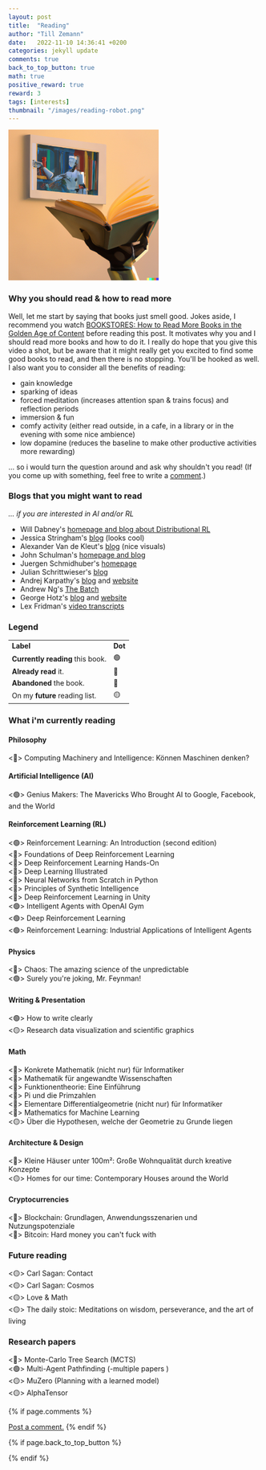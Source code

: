 ```yaml
---
layout: post
title:  "Reading"
author: "Till Zemann"
date:   2022-11-10 14:36:41 +0200
categories: jekyll update
comments: true
back_to_top_button: true
math: true
positive_reward: true
reward: 3
tags: [interests]
thumbnail: "/images/reading-robot.png"
---
```


<div class="img-block" style="width: 300px;" align="right">
    <img src="/images/reading-robot.png"/>
</div>

<!--
### Contents
* TOC
{:toc}
-->

### Why you should read & how to read more

Well, let me start by saying that books just smell good. Jokes aside, I recommend you watch <a href="https://youtu.be/lIW5jBrrsS0" target="_blank"> BOOKSTORES: How to Read More Books in the Golden Age of Content</a> before reading this post. It motivates why you and I should read more books and how to do it. I really do hope that you give this video a shot, but be aware that it might really get you excited to find some good books to read, and then there is no stopping. You'll be hooked as well. I also want you to consider all the benefits of reading:

- gain knowledge
- sparking of ideas
- forced meditation (increases attention span & trains focus) and reflection periods
- immersion & fun
- comfy activity (either read outside, in a cafe, in a library or in the evening with some nice ambience)
- low dopamine (reduces the baseline to make other productive activities more rewarding)

... so i would turn the question around and ask why shouldn't you read! (If you come up with something, feel free to write a [comment](https://till2.github.io/comments/).)


### Blogs that you might want to read

<em>... if you are interested in AI and/or RL</em>

- Will Dabney's [homepage and blog about Distributional RL](https://willdabney.com/)
- Jessica Stringham's [blog](https://jessicastringham.net/) (looks cool)
- Alexander Van de Kleut's [blog](https://avandekleut.github.io/) (nice visuals)
- John Schulman's [homepage and blog](http://joschu.net/index.html)
- Juergen Schmidhuber's [homepage](https://people.idsia.ch/~juergen/)
- Julian Schrittwieser's [blog](https://www.furidamu.org/)
- Andrej Karpathy's [blog](https://karpathy.github.io/) and [website](https://karpathy.ai/)
- Andrew Ng's [The Batch](https://www.deeplearning.ai/the-batch/tag/letters/)
- George Hotz's [blog](https://geohot.github.io/blog/) and [website](https://geohot.com/)
- Lex Fridman's [video transcripts](https://karpathy.ai/lexicap/index.html)


### Legend
<div class="table-wrap">
    <table class="table">
        <tr>
            <td><strong>Label</strong></td>
            <td><strong>Dot</strong></td>
        </tr>
        <tr>
        	<td><strong>Currently reading</strong> this book.</td>
        	<td>🟢</td>
        </tr>
		<tr>
        	<td><strong>Already read</strong> it.</td>
        	<td>🔵</td>
        </tr>
        <tr>
        	<td><strong>Abandoned</strong> the book.</td>
        	<td>🔴</td>
        </tr>
		<tr>
        	<td>On my <strong>future</strong> reading list.</td>
        	<td>🟡</td>
        </tr>
	</table>
</div>


### What i'm currently reading

#### Philosophy
<🔵> Computing Machinery and Intelligence: Können Maschinen denken? <br>

#### Artificial Intelligence (AI)
<🟢> Genius Makers: The Mavericks Who Brought AI to Google, Facebook, and the World

#### Reinforcement Learning (RL)
<🟢> Reinforcement Learning: An Introduction (second edition) <br>
<🔵> Foundations of Deep Reinforcement Learning <br>
<🔵> Deep Reinforcement Learning Hands-On <br>
<🔵> Deep Learning Illustrated <br>
<🔵> Neural Networks from Scratch in Python <br>
<🔴> Principles of Synthetic Intelligence <br>
<🔴> Deep Reinforcement Learning in Unity <br>
<🟢> Intelligent Agents with OpenAI Gym <br>
<🟢> Deep Reinforcement Learning <br>
<🟢> Reinforcement Learning: Industrial Applications of Intelligent Agents <br>

#### Physics
<🔵> Chaos: The amazing science of the unpredictable <br>
<🟢> Surely you're joking, Mr. Feynman! <br>

#### Writing & Presentation
<🟢> How to write clearly <br>
<🟡> Research data visualization and scientific graphics <br>

#### Math
<🔵> Konkrete Mathematik (nicht nur) für Informatiker <br>
<🔵> Mathematik für angewandte Wissenschaften <br>
<🔵> Funktionentheorie: Eine Einführung <br>
<🔵> Pi und die Primzahlen <br>
<🔵> Elementare Differentialgeometrie (nicht nur) für Informatiker <br>
<🔵> Mathematics for Machine Learning <br>
<🟡> Über die Hypothesen, welche der Geometrie zu Grunde liegen <br>

#### Architecture & Design
<🔵>  Kleine  Häuser unter 100m²: Große Wohnqualität durch kreative Konzepte <br>
<🟡>  Homes for our time: Contemporary Houses around the World <br>

#### Cryptocurrencies
<🔵> Blockchain: Grundlagen, Anwendungsszenarien und Nutzungspotenziale <br>
<🔴> Bitcoin: Hard money you can't fuck with <br>

### Future reading

<🟡> Carl Sagan: Contact <br>
<🟡> Carl Sagan: Cosmos <br>
<🟡> Love & Math <br>
<🟡> The daily stoic: Meditations on wisdom, perseverance, and the art of living <br>


### Research papers

<🔵> Monte-Carlo Tree Search (MCTS) <br>
<🟢> Multi-Agent Pathfinding (-multiple papers )<br>
<🟡> MuZero (Planning with a learned model) <br>
<🟡> AlphaTensor <br>


<!-- Future update: Online courses and lectures -->
<!-- https://theoreticalminimum.com/courses -->


<!-- In-Text Citing -->
<!-- 
You can...
- use bullet points
1. use
2. ordered
3. lists


-- Math --
$\hat{s} = \frac{1}{n-1} \sum_{i=1}^{n} (x_i - \mu)^2$ 

-- Images --
<div class="img-block" style="width: 800px;">
    <img src="/images/lofi_art.png"/>
    <span><strong>Fig 1.1.</strong> Agent and Environment interactions</span>
</div>

-- Links --
[(k-fold) Cross-Validation](https://scikit-learn.org/stable/modules/cross_validation.html)

{% highlight python %}
@jit
def f(x)
    print("hi")
# does cool stuff
{% endhighlight %}

-- Highlights --
AAABC `ASDF` __some bold text__

-- Colors --
The <strong style="color: #1E72E7">joint distribution</strong> of $X$ and $Y$ is written as $P(X, Y)$.
The <strong style="color: #ED412D">marginal distribution</strong> on the other hand can be written out as a table.
-->


<!-- ### References -->

<!-- Ressources -->
[RESSOURCE]: LINK


<!-- Optional Comment Section-->
{% if page.comments %}
<p class="vspace"></p>
<a class="commentlink" role="button" href="/comments/">Post a comment.</a> <!-- role="button"  -->
{% endif %}

<!-- Optional Back to Top Button -->
{% if page.back_to_top_button %}
<script src="https://unpkg.com/vanilla-back-to-top@7.2.1/dist/vanilla-back-to-top.min.js"></script>
<script>addBackToTop({
  diameter: 40,
  backgroundColor: 'rgb(255, 255, 255, 0.7)', /* 30,144,255, 0.7 */
  textColor: '#4a4946'
})</script>
{% endif %}